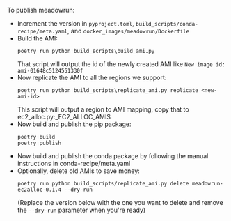 To publish meadowrun:

- Increment the version in `pyproject.toml`, `build_scripts/conda-recipe/meta.yaml`, and
  `docker_images/meadowrun/Dockerfile`
- Build the AMI:
  ```shell
  poetry run python build_scripts\build_ami.py
  ```
  That script will output the id of the newly created AMI like `New image id:
  ami-01648c5124551330f`
- Now replicate the AMI to all the regions we support:
  ```shell
  poetry run python build_scripts\replicate_ami.py replicate <new-ami-id>
  ```
  This script will output a region to AMI mapping, copy that to
  ec2_alloc.py:_EC2_ALLOC_AMIS
- Now build and publish the pip package:
  ```shell
  poetry build
  poetry publish
  ```
- Now build and publish the conda package by following the manual instructions in
  conda-recipe/meta.yaml
- Optionally, delete old AMIs to save money:
  ```shell
  poetry run python build_scripts/replicate_ami.py delete meadowrun-ec2alloc-0.1.4 --dry-run
  ```
  (Replace the version below with the one you want to delete and remove the `--dry-run`
  parameter when you're ready)